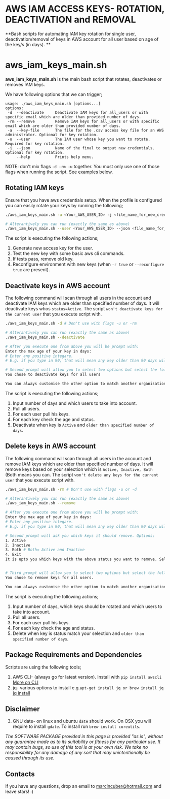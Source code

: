 # AWS IAM ACCESS KEYS- ROTATION, DEACTIVATION and REMOVAL

**Bash scripts for automating IAM key rotation for single user, deactivation/removal of keys in AWS account for all user based on age of the key/s (in days). **

# aws_iam_keys_main.sh

**aws_iam_keys_main.sh** is the main bash script that rotates, deactivates or removes IAM keys.

We have following options that we can trigger;

    usage: ./aws_iam_keys_main.sh [options...]
    options:
     -d  --deactivate     Deactivate IAM keys for all_users or with specific email which are older than provided number of days.
     -rm --remove         Remove IAM keys for all_users or with specific email which are older than provided number of days.
     -a  --key-file       The file for the .csv access key file for an AWS administrator. Optional for key rotation.
     -u  --user           The IAM user whose key you want to rotate. Required for key rotation.
     -j  --json           Name of the final to output new credentials. Optional for key rotation.
         --help           Prints help menu.

NOTE: don't mix flags `-d -rm -u` together. You must only use one of those flags when running the script. See examples below.

## Rotating IAM keys
Ensure that you have aws credentials setup. When the profile is configured you can easily rotate your keys by running the following;

```bash
./aws_iam_keys_main.sh -u <Your_AWS_USER_ID> -j <file_name_for_new_creds> -r true # both -r and -j flags can be omitted, only -u is required. Do not use -r or -rm with -u flag.

# Alterantively you can run (exactly the same as above)
./aws_iam_keys_main.sh --user <Your_AWS_USER_ID> --json <file_name_for_new_creds> --reconfigure true

```

The script is executing the following actions;

1. Generate new access key for the user.
2. Test the new key with some basic aws cli commands.
3. If tests pass, remove old key.
4. Reconfigure environment with new keys (when `-r true` or `--reconfigure true` are present).

## Deactivate keys in AWS account

The following command will scan through all users in the account and deactivate IAM keys which are older than specified number of days.
It will deactivate keys whos `status=Active`. 
The script `won't deactivate keys for the current user` that you execute script with.

```bash
./aws_iam_keys_main.sh -d # Don't use with flags -u or -rm

# Alterantively you can run (exactly the same as above)
./aws_iam_keys_main.sh --deactivate

# After you execute one from above you will be prompt with:
Enter the max age of your key in days:
# Enter any positive integare. 
# E.g. if you type in 90, that will mean any key older than 90 days will be deactivated.

# Second prompt will allow you to select two options but select the following
You chose to deactivate keys for all users

You can always customise the other option to match another organisation's email.

```


The script is executing the following actions;

1. Input number of days and which users to take into account.
2. Pull all users.
3. For each user pull his keys.
4. For each key check the age and status.
5. Deactivate when key is `Active` and `older than specified number of days`.

## Delete keys in AWS account

The following command will scan through all users in the account and remove IAM keys which are older than specified number of days.
It will remove keys based on your selection which is `Active, Inactive, Both` (Both means you can. 
The script `won't delete any keys for the current user` that you execute script with.

```bash
./aws_iam_keys_main.sh -rm # Don't use with flags -u or -d

# Alterantively you can run (exactly the same as above)
./aws_iam_keys_main.sh --remove

# After you execute one from above you will be prompt with:
Enter the max age of your key in days:
# Enter any positive integare. 
# E.g. if you type in 90, that will mean any key older than 90 days will be removed.

# Second prompt will ask you which keys it should remove. Options;
1. Active
2. Inactive
3. Both # Both= Active and Inactive
4. Exit
It is upto you which keys with the above status you want to remove. Select any numeric value 1-4 in this case.


# Third prompt will allow you to select two options but select the following.
You chose to remove keys for all users.

You can always customise the other option to match another organisation's email.

```

The script is executing the following actions;

1. Input number of days, which keys should be rotated and which users to take into account.
2. Pull all users.
3. For each user pull his keys.
4. For each key check the age and status.
5. Delete when key is status match your selection and `older than specified number of days`.

## Package Requirements and Dependencies

Scripts are using the following tools;

1. AWS CLI- (always go for latest version). Install with `pip install awscli` [More on CLI](https://aws.amazon.com/cli/)
2. jq- various options to install e.g.`apt-get install jq or brew install jq`  [jq install](https://stedolan.github.io/jq/download/)
## Disclaimer
3. GNU date- on linux and ubuntu `date` should work. On OSX you will require to install `gdate`. To install run `brew install coreutils`.

_The SOFTWARE PACKAGE provided in this page is provided "as is", without any guarantee made as to its suitability or fitness for any particular use. It may contain bugs, so use of this tool is at your own risk. We take no responsibility for any damage of any sort that may unintentionally be caused through its use._

## Contacts

If you have any questions, drop an email to marcincuber@hotmail.com and leave stars! :)

